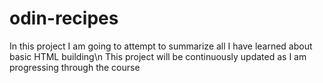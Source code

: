 # odin-recipes
In this project I am going to attempt to summarize all I have learned about basic HTML building\n
This project will be continuously updated as I am progressing through the course
